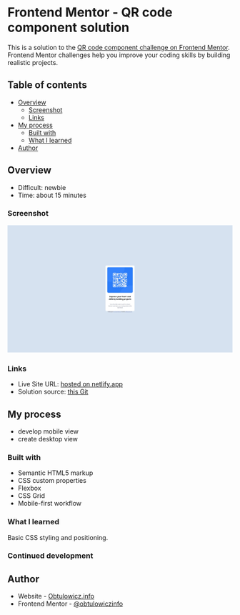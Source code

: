 # Frontend Mentor - QR code component solution

This is a solution to the [QR code component challenge on Frontend Mentor](https://www.frontendmentor.io/challenges/qr-code-component-iux_sIO_H). Frontend Mentor challenges help you improve your coding skills by building realistic projects.

## Table of contents

- [Overview](#overview)
  - [Screenshot](#screenshot)
  - [Links](#links)
- [My process](#my-process)
  - [Built with](#built-with)
  - [What I learned](#what-i-learned)
- [Author](#author)

## Overview

- Difficult: newbie
- Time: about 15 minutes

### Screenshot

![](./screenshot.jpg)

### Links

- Live Site URL: [hosted on netlify.app](https://coruscating-palmier-2d4c4d.netlify.app/)
- Solution source: [this Git](https://github.com/obtulowiczl/FM-qr-code)

## My process

- develop mobile view
- create desktop view

### Built with

- Semantic HTML5 markup
- CSS custom properties
- Flexbox
- CSS Grid
- Mobile-first workflow

### What I learned

Basic CSS styling and positioning.

### Continued development

## Author

- Website - [Obtulowicz.info](https://www.obtulowicz.info)
- Frontend Mentor - [@obtulowiczinfo](https://www.frontendmentor.io/profile/yourusername)
